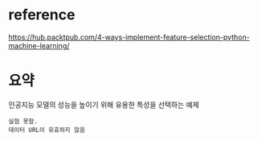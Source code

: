 # reference
https://hub.packtpub.com/4-ways-implement-feature-selection-python-machine-learning/
    

	
# 요약  
인공지능 모델의 성능을 높이기 위해 유용한 특성을 선택하는 예제
```
실험 못함.
데이터 URL이 유효하지 않음
```
